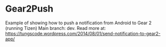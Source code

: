 Gear2Push
=========

Example of showing how to push a notification from Android to Gear 2 (running Tizen)
Main branch: dev. 
Read more at: https://tungscode.wordpress.com/2014/08/01/send-notification-to-gear2-app/
